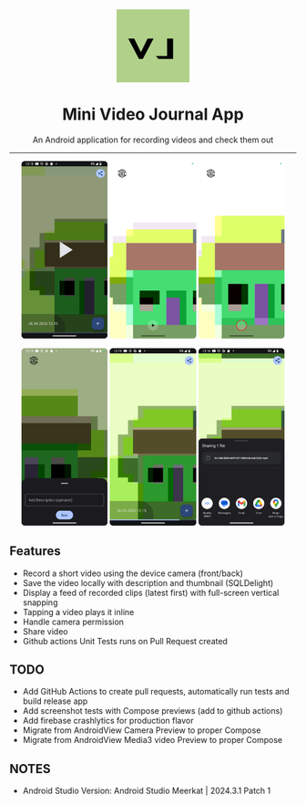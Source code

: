 <div align="center">
    <img src="./misc/logo.png" width="128" style="display: block; margin: 0 auto"/>
    <h1>Mini Video Journal App</h1>
    <p>An Android application for recording videos and check them out</p>
</div>

---

<p align="center">
  <img src="./misc/HomeScreen.png" width="30%" />
  <img src="./misc/StartRecording.png" width="30%" />
  <img src="./misc/VideoRecording.png" width="30%" />
</p>

<p align="center">
  <img src="./misc/SaveRecordedVideo.png" width="30%" />
  <img src="./misc/VideoPlaying.png" width="30%" />
  <img src="./misc/ShareVideo.png" width="30%" />
</p>

## Features
- Record a short video using the device camera (front/back)
- Save the video locally with description and thumbnail (SQLDelight)
- Display a feed of recorded clips (latest first) with full-screen vertical snapping
- Tapping a video plays it inline
- Handle camera permission
- Share video
- Github actions Unit Tests runs on Pull Request created

## TODO
- Add GitHub Actions to create pull requests, automatically run tests and build release app
- Add screenshot tests with Compose previews (add to github actions)
- Add firebase crashlytics for production flavor
- Migrate from AndroidView Camera Preview to proper Compose
- Migrate from AndroidView Media3 video Preview to proper Compose

## NOTES
- Android Studio Version: Android Studio Meerkat | 2024.3.1 Patch 1